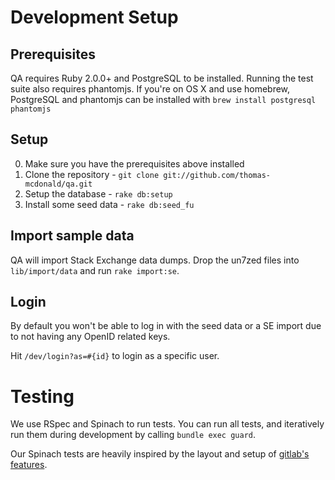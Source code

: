 # Development Setup

## Prerequisites

QA requires Ruby 2.0.0+ and PostgreSQL to be installed. Running the test suite also requires
phantomjs. If you're on OS X and use homebrew, PostgreSQL and phantomjs can be installed with
`brew install postgresql phantomjs`

## Setup

0. Make sure you have the prerequisites above installed
1. Clone the repository - `git clone git://github.com/thomas-mcdonald/qa.git`
2. Setup the database - `rake db:setup`
3. Install some seed data - `rake db:seed_fu`

## Import sample data

QA will import Stack Exchange data dumps. Drop the un7zed files into
`lib/import/data` and run `rake import:se`.

## Login

By default you won't be able to log in with the seed data or a SE import due to
not having any OpenID related keys.

Hit `/dev/login?as=#{id}` to login as a specific user.


# Testing

We use RSpec and Spinach to run tests. You can run all tests, and iteratively
run them during development by calling `bundle exec guard`.

Our Spinach tests are heavily inspired by the layout and setup of
[gitlab's features][gitlabf].

[gitlabf]: https://github.com/gitlabhq/gitlabhq/tree/master/features